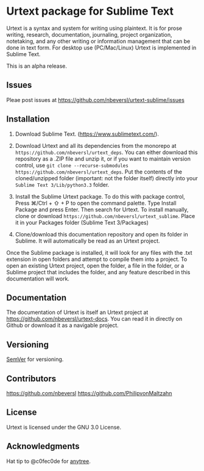 # Urtext package for Sublime Text

Urtext is a syntax and system for writing using plaintext. It is for prose writing, research, documentation, journaling, project organization, notetaking, and any other writing or information management that can be done in text form. For desktop use (PC/Mac/Linux) Urtext is implemented in Sublime Text.

This is an alpha release.

## Issues

Pleae post issues at https://github.com/nbeversl/urtext-sublime/issues

## Installation

1. Download Sublime Text. (https://www.sublimetext.com/).

2. Download Urtext and all its dependencies from the monorepo at `https://github.com/nbeversl/urtext_deps`. You can either download this repository as a .ZIP file and unzip it, or if you want to maintain version control, use `git clone --recurse-submodules https://github.com/nbeversl/urtext_deps`. Put the contents of the cloned/unzipped folder (important: not the folder itself) directly into your `Sublime Text 3/Lib/python3.3` folder.

3. Install the Sublime Urtext package. To do this with package control, Press ⌘/Ctrl + ⇧ + P to open the command palette. Type Install Package and press Enter. Then search for Urtext. To install manually, clone or download `https://github.com/nbeversl/urtext_sublime`. Place it in your Packages folder (Sublime Text 3/Packages) 

4. Clone/download this documentation repository and open its folder in Sublime. It will automatically be read as an Urtext project.

Once the Sublime package is installed, it will look for any files with the .txt extension in open folders and attempt to compile them into a project. To open an existing Urtext project, open the folder, a file in the folder, or a Sublime project that includes the folder, and any feature described in this documentation will work.

## Documentation

The documentation of Urtext is itself an Urtext project at https://github.com/nbeversl/urtext-docs. You can read it in directly on Github or download it as a navigable project.

## Versioning

[SemVer](http://semver.org/) for versioning.

## Contributors

https://github.com/nbeversl
https://github.com/PhilipvonMaltzahn

## License

Urtext is licensed under the GNU 3.0 License.

## Acknowledgments

Hat tip to @c0fec0de for [anytree](https://github.com/c0fec0de/anytree).

